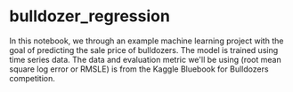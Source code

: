 # bulldozer_regression

In this notebook, we through an example machine learning project with the goal of predicting the sale price of bulldozers. The model is trained using time series data.
The data and evaluation metric we'll be using (root mean square log error or RMSLE) is from the Kaggle Bluebook for Bulldozers competition.
